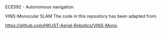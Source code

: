 ECE592 - Autonomous navigation

VINS-Monocular SLAM
The code in this repository has been adapted from:

https://github.com/HKUST-Aerial-Robotics/VINS-Mono.
